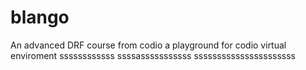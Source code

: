 # blango
An advanced DRF course from codio a playground for codio virtual enviroment
ssssssssssss
ssssasssssssssss
ssssssssssssssssssssss